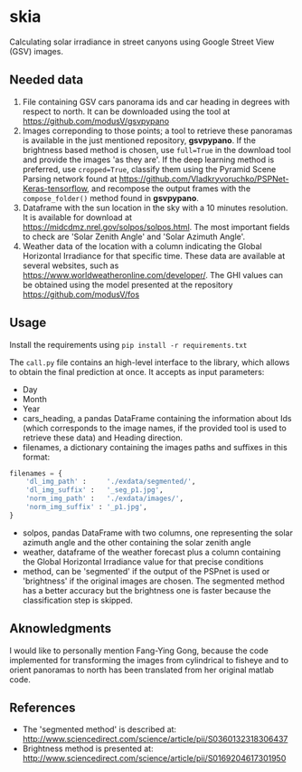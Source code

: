 # skia
Calculating solar irradiance in street canyons using Google Street View (GSV) images.

## Needed data

1. File containing GSV cars panorama ids and car heading in degrees with respect to north. It can be downloaded using the tool at https://github.com/modusV/gsvpypano
2. Images correponding to those points; a tool to retrieve these panoramas is available in the just mentioned repository, **gsvpypano**. If the brightness based method is chosen, use `full=True` in the download tool and provide the images 'as they are'. If the deep learning method is preferred, use `cropped=True`, classify them using the Pyramid Scene Parsing network found at https://github.com/Vladkryvoruchko/PSPNet-Keras-tensorflow, and recompose the output frames with the `compose_folder()` method found in **gsvpypano**.
3. Dataframe with the sun location in the sky with a 10 minutes resolution. It is available for download at https://midcdmz.nrel.gov/solpos/solpos.html. The most important fields to check are 'Solar Zenith Angle' and 'Solar Azimuth Angle'.
4. Weather data of the location with a column indicating the Global Horizontal Irradiance for that specific time. These data are available at several websites, such as https://www.worldweatheronline.com/developer/. The GHI values can be obtained using the model presented at the repository https://github.com/modusV/fos


## Usage
Install the requirements using ```pip install -r requirements.txt```

The ``call.py`` file contains an high-level interface to the library, which allows to obtain the final prediction at once. It accepts as input parameters:

- Day
- Month
- Year
- cars_heading, a pandas DataFrame containing the information about Ids (which corresponds to the image names, if the provided tool is used to retrieve these data) and Heading direction.
- filenames, a dictionary containing the images paths and suffixes in this format:

```python
filenames = {
    'dl_img_path' :     './exdata/segmented/', 
    'dl_img_suffix' :   '_seg_p1.jpg',
    'norm_img_path' :   './exdata/images/',
    'norm_img_suffix' : '_p1.jpg',
}
```
- solpos, pandas DataFrame with two columns, one representing the solar azimuth angle and the other containing the solar zenith angle 
- weather, dataframe of the weather forecast plus a column containing the Global Horizontal Irradiance value for that precise conditions
- method, can be 'segmented' if the output of the PSPnet is used or 'brightness' if the original images are chosen. The segmented method has a better accuracy but the brightness one is faster because the classification step is skipped.



## Aknowledgments
I would like to personally mention Fang-Ying Gong, because the code implemented for transforming the images from cylindrical to fisheye and to orient panoramas to north has been translated from her original matlab code.

## References

- The 'segmented method' is described at: http://www.sciencedirect.com/science/article/pii/S0360132318306437
- Brightness method is presented at: http://www.sciencedirect.com/science/article/pii/S0169204617301950
